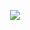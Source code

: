 <p align="center">
  <img src="https://user-images.githubusercontent.com/41678651/74236571-862dc100-4cf7-11ea-8d3c-f8dd518a5f2f.png">
</p>
